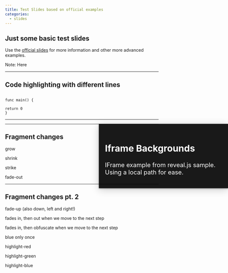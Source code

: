 ```yaml
---
title: Test Slides based on official examples
categories:
  - slides
---
```


## Just some basic test slides

Use the [official slides](https://revealjs.com) for more information and other more advanced examples.

Note:
Here

---

## Code highlighting with different lines

<pre><code class="hljs" data-line-numbers="1|1,3|2-3">
func main() {

return 0
}
</code></pre>

---

<section data-background-iframe="../" data-background-interactive>
  <div style="position: absolute; width: 40%; right: 0; box-shadow: 0 1px 4px rgba(0,0,0,0.5), 0 5px 25px rgba(0,0,0,0.2); background-color: rgba(0, 0, 0, 0.9); color: #fff; padding: 20px; font-size: 20px; text-align: left;">
    <h2>Iframe Backgrounds</h2>
    <p>IFrame example from reveal.js sample. Using a local path for ease.</p>
  </div>
</section>

---

## Fragment changes

<p class="fragment grow">grow</p>
<p class="fragment shrink">shrink</p>
<p class="fragment strike">strike</p>
<p class="fragment fade-out">fade-out</p>

---

## Fragment changes pt. 2

<p class="fragment fade-up">fade-up (also down, left and right!)</p>
<p class="fragment fade-in-then-out">fades in, then out when we move to the next step</p>
<p class="fragment fade-in-then-semi-out">fades in, then obfuscate when we move to the next step</p>
<p class="fragment highlight-current-blue">blue only once</p>
<p class="fragment highlight-red">highlight-red</p>
<p class="fragment highlight-green">highlight-green</p>
<p class="fragment highlight-blue">highlight-blue</p>

